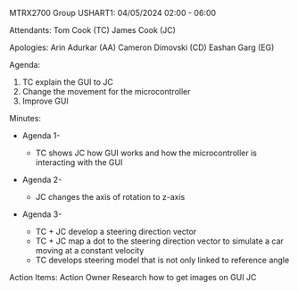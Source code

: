 ﻿MTRX2700 Group USHART1: 
04/05/2024  02:00 - 06:00


Attendants:
Tom Cook (TC)
James Cook (JC)


Apologies:
Arin Adurkar (AA)
Cameron Dimovski (CD)
Eashan Garg (EG)


Agenda:
1. TC explain the GUI to JC
2. Change the movement for the microcontroller
3. Improve GUI


Minutes:
* Agenda 1- 
   * TC shows JC how GUI works and how the microcontroller is interacting with the GUI


* Agenda 2-
   * JC changes the axis of rotation to z-axis


* Agenda 3-
   * TC + JC develop a steering direction vector 
   * TC + JC map a dot to the steering direction vector to simulate a car moving at a constant velocity
   * TC develops steering model that is not only linked to reference angle


Action Items:
Action
	Owner
	Research how to get images on GUI
	JC